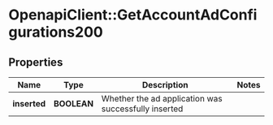 # OpenapiClient::GetAccountAdConfigurations200

## Properties
Name | Type | Description | Notes
------------ | ------------- | ------------- | -------------
**inserted** | **BOOLEAN** | Whether the ad application was successfully inserted | 


